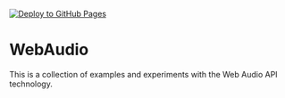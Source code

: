 [![Deploy to GitHub Pages](https://github.com/gullomagico/webaudio/actions/workflows/deploy.yml/badge.svg?branch=main)](https://github.com/gullomagico/webaudio/actions/workflows/deploy.yml)

# WebAudio
This is a collection of examples and experiments with the Web Audio API technology.
